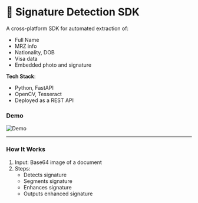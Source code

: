 # 📄 Signature Detection SDK

A cross-platform SDK for automated extraction of:
- Full Name
- MRZ info
- Nationality, DOB
- Visa data
- Embedded photo and signature

**Tech Stack**:
- Python, FastAPI
- OpenCV, Tesseract
- Deployed as a REST API

### Demo
![Demo](../images/signature_sample.png)

---

### How It Works
1. Input: Base64 image of a document
2. Steps:
   - Detects signature
   - Segments signature
   - Enhances signature
   - Outputs enhanced signature
